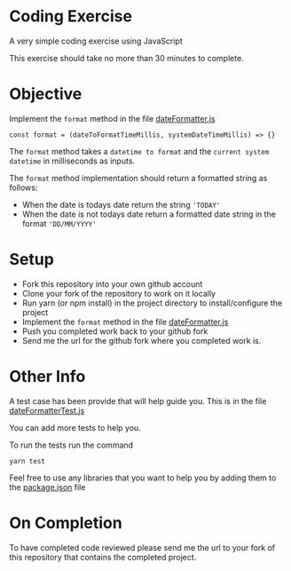 Coding Exercise
=======

A very simple coding exercise using JavaScript

This exercise should take no more than 30 minutes to complete.

Objective
======

Implement the `format` method in the file [dateFormatter.js](https://github.com/timt/exercise_1904/blob/master/src/dateFormatter.js)

    const format = (dateToFormatTimeMillis, systemDateTimeMillis) => {}

The `format` method takes a `datetime to format` and the `current system datetime` in milliseconds as inputs.

The `format` method implementation should return a formatted string as follows:
* When the date is todays date return the string `'TODAY'`
* When the date is not todays date return a formatted date string in the format `'DD/MM/YYYY'`
    
Setup
===

* Fork this repository into your own github account
* Clone your fork of the repository to work on it locally
* Run yarn (or npm install) in the project directory to install/configure the project
* Implement the `format` method in the file [dateFormatter.js](https://github.com/timt/exercise_1904/blob/master/src/dateFormatter.js)
* Push you completed work back to your github fork
* Send me the url for the github fork where you completed work is.

Other Info
====

A test case has been provide that will help guide you. This is in the file [dateFormatterTest.js](https://github.com/timt/exercise_1904/blob/master/__tests__/dateFormatterTest.js)

You can add more tests to help you.

To run the tests run the command
    
    yarn test
    
Feel free to use any libraries that you want to help you by adding them to the [package.json](https://github.com/timt/exercise_1904/blob/master/package.json) file

On Completion
===
To have completed code reviewed please send me the url to your fork of this repository that contains the completed project.